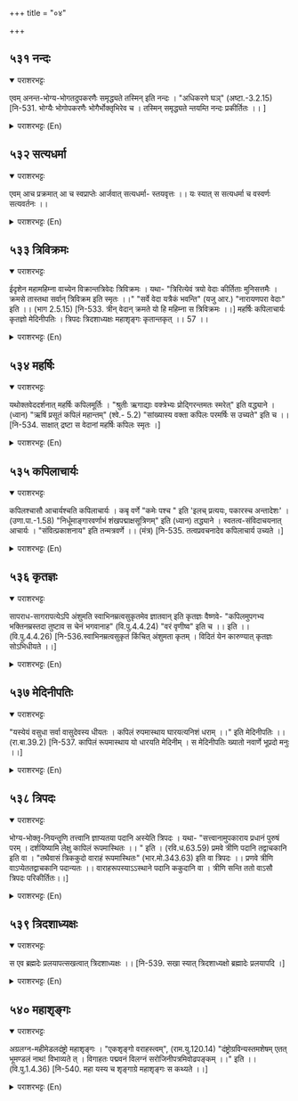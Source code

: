+++
title = "०४"

+++

## ५३१  नन्दः
<details open><summary>पराशरभट्टः</summary>

एवम् अनन्त-भोग्य-भोगतदुपकरणैः समृद्ध्यते तस्मिन् इति नन्दः । "अधिकरणे घञ्" (अष्टा.-3.2.15) [नि-531. भोग्यैः भोगोपकरणैः भोगैर्भोक्तृभिरेव च । तस्मिन् समृद्ध्यते न्तयम्ति नन्दः प्रकीर्तितः ।। ]
</details>

<details><summary>पराशरभट्टः (En)</summary>

He who is replete (with things bliss ful) भगवान् is noted for His uprightness towards His devotees from the time they begin to approach Him up to the time of their attainment of Him. So He is सत्य- धर्म .
</details>

## ५३२  सत्यधर्मा
<details open><summary>पराशरभट्टः</summary>

एवम् आच प्रक्रमात् आ च स्वप्राप्तेः आर्जवात् सत्यधर्मा- स्तयवृत्तः ।। यः स्यात् स सत्यधर्मा च वस्वर्णः सत्यवर्तनः ।।
</details>

<details><summary>पराशरभट्टः (En)</summary>

He is true in His acts. By this superior greatness of His, भगवान् pervades through the three वेदा-s as their main topic. So He is called Thrivikrama. Vide : "Triad is the term by which the three वेदा-s are referred to by the great seers. Thou traversest all the three of them (by Thy greatness) and so Thou art known by the name of Thrivikrama." "In praise of Whom all the वेदा-s speak in one voice." "नारायण is the main topic dealt with by the वेदा-s."
</details>

## ५३३  त्रिविक्रमः
<details open><summary>पराशरभट्टः</summary>

ईदृशेन महामहिम्ना वाच्येन विक्रान्तत्रिवेदः त्रिविक्रमः । यथा- "त्रिरित्येवं त्रयो वेदाः कीर्तिताः मुनिसत्तमैः । क्रमसे तास्तथा सर्वान् त्रिविक्रम इति स्मृतः ।।" "सर्वे वेदा यत्रैकं भवन्ति" (यजु आर.) "नारायणपरा वेदाः" इति ।। (भाग 2.5.15) [नि-533. त्रीन् वेदान् क्रमते यो हि महिम्ना स त्रिविक्रमः ।।] महर्षिः कपिलाचार्यः कृतज्ञो मेदिनीपतिः । त्रिपदः त्रिदशाध्यक्षः महाशृङ्गः कृतान्तकृत् ।। 57 ।।
</details>

<details><summary>पराशरभट्टः (En)</summary>

He who traverses or pervades the three Vedas. भगवान् is महर्षिः since (in His incarnation as Kapila) He realised the three वेदा-s by intuitive perception as detailed above. "One should think of Him as speaking through his mouths the ruk and other वेदा-s." This is the way in which he is to be meditated upon. "Kapila, who was a seer from his very birth." "He is the propounder of the संख्या System and is spoken of as the Great Seer."
</details>

## ५३४  महर्षिः
<details open><summary>पराशरभट्टः</summary>

यथोक्तवेददर्शनात् महर्षिः कपिलमूर्तिः । "श्रुतीः ऋगाद्याः वक्त्रेभ्यः प्रोद्गिरन्तमतः स्मरेत्" इति वद्ध्याने ।(ध्वान) "ऋषिं प्रसूतं कपिलं महान्तम्" (श्वे.- 5.2) "सांख्यास्य वक्ता कपिलः परमर्षिः स उच्यते" इति च ।। [नि-534. साक्षात् द्रष्टा स वेदानां महर्षिः कपिलः स्मृतः ।]
</details>

<details><summary>पराशरभट्टः (En)</summary>

The great seer. He is Mahaeshih since he realised the three Vedas by intutive perception as detailed above. भगवान् is महर्षिः since (in His incarnation as Kapila) He realised the three वेदा-s by intuitive perception as detailed above. "One should think of Him as speaking through his mouths the ruk and other वेदा-s." This is the way in which he is to be meditated upon. "Kapila, who was a seer from his very birth." "He is the propounder of the संख्या System and is spoken of as the Great Seer."
</details>

## ५३५  कपिलाचार्यः
<details open><summary>पराशरभट्टः</summary>

कपिलश्चासौ आचार्यश्चति कपिलाचार्यः । कबृ वर्णे "कमेः पश्च " इति 'इलच् प्रत्ययः, पकारस्च अन्तादेशः' । (उणा.पा.-1.58) "निर्धूमाङ्गारवर्णाभं शंखपद्माक्षसूत्रिणम्" इति (ध्यान) तद्ध्याने । स्वतत्व-संविदाचयनात् आचार्यः । "संवित्प्रकाशनाय" इति तन्मत्रवर्णे ।। (मंत्र) [नि-535. तत्वप्रवचनादेव कपिलाचार्य उच्यते ।]
</details>

<details><summary>पराशरभट्टः (En)</summary>

He who is 'Kapila' (of brown complexion) and also an Acharya (teacher) He is of brown (kapila) complexion and a Teacher (आचार्य). Here is the form in which He has to be meditated upon : "He Who is possessed of a lustre like the burning and smokeless ember, and has Sankha and Padma beads in his hand." He is आचार्य , because He has collected together all the knowledge with regard to the तत्वा-s (Realities) pertaining to his system of Philosphy. The Manthra describing Him says : "To Him Who spread the knowledge of His system." The word Kapila is derived from the root 'Kabr' (to colour). "The affix 'ilach' comes after the verb 'Kam' (to desire) or 'Kabr' (to colour) and the 'm' or 'br' is changed to 'p' (Kam+ilach=Kapila).
</details>

## ५३६  कृतज्ञः
<details open><summary>पराशरभट्टः</summary>

सापराध-सागरापत्येऽपि अंशुमति स्वाभिनम्रत्वसुकृतमेव ज्ञातवान् इति कृतज्ञः वैष्णवे- "कपिलमुपगभ्य भक्तिनम्रस्तदा तुष्टाव स चेनं भगवानाह" (वि.पु.4.4.24) "वरं वृणीष्व" इति च ।। इति ।। (वि.पु.4.4.26) [नि-536.स्वाभिनम्रत्वसुकृतं किंचित् अंशुमता कृतम् । विदितं येन कारुण्यात् कृतज्ञः सोऽभिधीयते ।।]
</details>

<details><summary>पराशरभट्टः (En)</summary>

He who remembers the good deed done. The sons of King सागर had offended the Sage Kapila by whom they were reduced to ashes. But later when Amsuman, the grandson of सागर came before Kapila and bowed before him with respect, Kapila remembered only that good act. So he is called Kruthagjna. Kapila was not only pleased with the virtuous act of Amsuman, but also wanted to confer a boon on him. So he said to him, "Choose a boon." "Amsuman approached Kapila and bowing before him with respect praised him. Then Lord Kapila said to Him. "Choose a boon."
</details>

## ५३७  मेदिनीपतिः
<details open><summary>पराशरभट्टः</summary>

"यस्येयं वसुधा सर्वा वासुदेवस्य धीयतः । कपिलं रुपमास्थाय घारयत्यनिशं धराम् ।।" इति मेदिनीपतिः ।।(रा.बा.39.2) [नि-537. कापिलं रूपमास्थाय यो धारयति मेदिनीम् । स मेदिनीपतिः ख्यातो नवार्णे भूप्रदो मनुः ।।]
</details>

<details><summary>पराशरभट्टः (En)</summary>

The lord of the Earth. "All the Earth belongs to the omniscient Lord वासुदेव . Taking the form of Kapila, He always bears the Earth." (These are the words of Brahma to the gods in the रामायण .)
</details>

## ५३८  त्रिपदः
<details open><summary>पराशरभट्टः</summary>

भोग्य-भोक्तृ-नियन्तॄणि तत्त्वानि ज्ञाप्यतया पदानि अस्येति त्रिपदः । यथा- "सत्त्वानामुपकाराय प्रधानं पुरुषं परम् । दर्शयिष्यामि लेक्षु कापिलं रूपमास्थितः ।। " इति । (रवि.ध.63.59) प्रमवे त्रीणि पदानि तद्वाचकानि इति वा । "तथैवासं त्रिककुदो वाराहं रूपमास्थितः" (भार.मो.343.63) इति वा त्रिपदः ।। प्रणवे त्रीणि वाऽप्येततद्वाचकानि पदान्यतः ।। वाराहरूपस्याऽऽस्थाने पदानि ककुदानि वा । त्रीणि सन्ति ततो वाऽसौ त्रिपदः परिकीर्तितः।।]
</details>

<details><summary>पराशरभट्टः (En)</summary>

The propounder of the three Tattvas. He is known as Thri-pada since, He has the three तत्वा-s which are to be revealed to the world. The three तत्वा-s are भोक्ता (the enjoyer, the individual soul), भोग्य (the object of enjoyment, the non-sentient matter), and the ruler ( ईश्वर ). Vide : "Having assumed the form of Kapila, I am going to reveal the three Realities for the benefit of all beings in the worldthe three तत्वा-s namely प्राधान (non-sentient matter). पुराण (the जीव ), and परमात्वा . Or the name Thripada signifies the प्रणव which has three words which denote Him. (The three letters A U M of the प्रणव are treated as three words.) Or Thripada refers to वराह-अवतार "I assumed the form of वराह (Boar) and had three humps."
</details>

## ५३९  त्रिदशाध्यक्षः
<details open><summary>पराशरभट्टः</summary>

स एव ब्रह्मदेः प्रलयापत्सखत्वात् त्रिदशाध्यक्षः ।। [नि-539. सखा स्यात् त्रिदशाध्यक्षो ब्रह्मादेः प्रलयापदि ।]
</details>

<details><summary>पराशरभट्टः (En)</summary>

The saviour of the gods. भगवान् is the friend of Brahma and other gods in distress at the time of deluge. (Thri-दश Three times ten, i.e. thirty. The word 'Thridasa' signifying thirty gods in round number actually refers to the thirty-three gods, (not including Brahma, विष्णु and Siva), the twelve आदित्या, the eight वासु , the eleven रुद्रा-s and the two Asvins.)
</details>

## ५४०  महाशृङ्गः
<details open><summary>पराशरभट्टः</summary>

अग्रलग्न-महीमेडलदंष्ट्रो महाशृङ्गः । "एकशृङ्गो वराहस्त्वम्", (राम.यु.120.14) "दंष्ट्रोग्रविन्यस्तमशेषम् एतत् भूमण्डलं नाथ! विभाव्यते त् । विगाहतः पद्मवनं विलग्नं सरोजिनीपत्रमिवोढपङ्कम् ।।" इति ।। (वि.पु.1.4.36) [नि-540. महा यस्य च शृङ्गाग्रे महाशृङ्गः स कथ्यते ।।]
</details>

<details><summary>पराशरभट्टः (En)</summary>

The big-tusked Varaha. He has a large tusk to the tip of which the Earth is sticking. "Thou art the single-tusked वराह (incarnation as Boar)." "O Lord! This entire Earth having its place at the tip of Thy tusk, appears like the leaf of a lotus-pond (of sport)."
</details>
